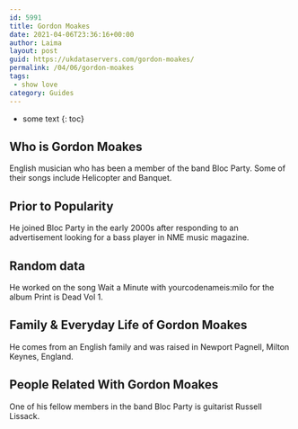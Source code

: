 ```yaml
---
id: 5991
title: Gordon Moakes
date: 2021-04-06T23:36:16+00:00
author: Laima
layout: post
guid: https://ukdataservers.com/gordon-moakes/
permalink: /04/06/gordon-moakes
tags:
 - show love
category: Guides
---
```


* some text
{: toc}


## Who is Gordon Moakes
                  
                  
                  
English musician who has been a member of the band Bloc Party. Some of their songs include Helicopter and Banquet.
                  
              
            
              
            
                
                
                
## Prior to Popularity
                  
                  
                  
He joined Bloc Party in the early 2000s after responding to an advertisement looking for a bass player in NME music magazine.
                  
              
            
              
            
                
                
                
## Random data
                  
                  
                  
He worked on the song Wait a Minute with yourcodenameis:milo for the album Print is Dead Vol 1.
                  
              
            
              
            
                
                
                
## Family & Everyday Life of Gordon Moakes
                  
                  
                  
He comes from an English family and was raised in Newport Pagnell, Milton Keynes, England.
                  
              
            
              
            
                
                
                
## People Related With Gordon Moakes
                  
                  
                  
One of his fellow members in the band Bloc Party is guitarist Russell Lissack.
                  
              
            
              
            
                
              
            
              
              
            
            
              
            
          
          
          